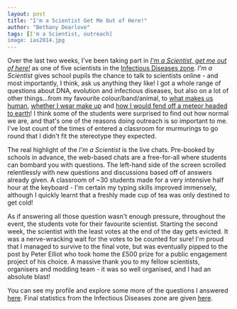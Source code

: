 ```yaml
---
layout: post
title: "I'm a Scientist Get Me Out of Here!"
author: "Bethany Dearlove"
tags: [I'm a Scientist, outreach]
image: ias2014.jpg
---
```


Over the last two weeks, I've been taking part in [_I'm a Scientist, get me out of here!_](https://imascientist.org.uk/) as one of five scientists in the [Infectious Diseases zone](https://diseasej14.imascientist.org.uk/). _I'm a Scientist_ gives school pupils the chance to talk to scientists online - and most importantly, I think, ask us anything they like! I got a whole range of questions about DNA, evolution and infectious diseases, but also on a lot of other things...from my favourite colour/band/animal, to [what makes us human](https://diseasej14.imascientist.org.uk/2014/06/22/what-makes-us-human/), [whether I wear make up](https://diseasej14.imascientist.org.uk/2014/06/20/how-much-make-up-do-you-wear-on-a-daily-basis/) and [how I would fend off a meteor headed to earth](https://diseasej14.imascientist.org.uk/2014/06/25/if-a-meteor-was-heading-to-earth-how-world-you-get-rid-of-it/)! I think some of the students were surprised to find out how normal we are, and that's one of the reasons doing outreach is so important to me. I've lost count of the times of entered a classroom for murmurings to go round that I didn't fit the stereotype they expected.

The real highlight of the _I'm a Scientist_ is the live chats. Pre-booked by schools in advance, the web-based chats are a free-for-all where students can bombard you with questions. The left-hand side of the screen scrolled relentlessly with new questions and discussions based off of answers already given. A classroom of ~30 students made for a very intensive half hour at the keyboard - I'm certain my typing skills improved immensely, although I quickly learnt that a freshly made cup of tea was only destined to get cold!

As if answering all those question wasn't enough pressure, throughout the event, the students vote for their favourite scientist. Starting the second week, the scientist with the least votes at the end of the day gets evicted. It was a nerve-wracking wait for the votes to be counted for sure! I'm proud that I managed to survive to the final vote, but was eventually pipped to the post by Peter Elliot who took home the £500 prize for a public engagement project of his choice. A massive thank you to my fellow scientists, organisers and modding team - it was so well organised, and I had an absolute blast!


You can see my profile and explore some more of the questions I answered [here](https://diseasej14.imascientist.org.uk/profile/bethanydearlove/). Final statistics from the Infectious Diseases zone are given [here](https://about.imascientist.org.uk/files/2014/07/Infectious-report.pdf).
